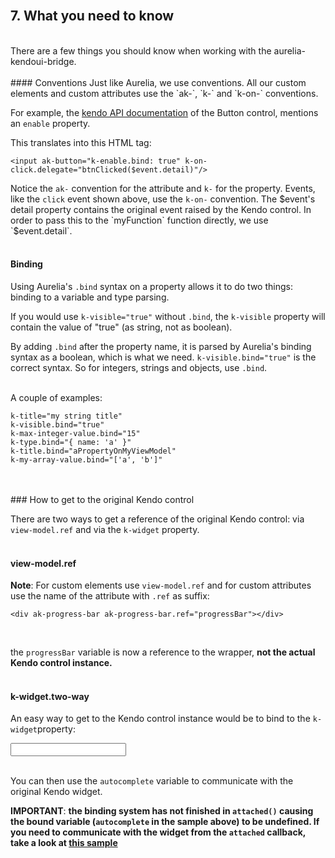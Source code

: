 
<br>

## 7. What you need to know
<br>
There are a few things you should know when working with the aurelia-kendoui-bridge.
<br>
<br>
#### Conventions
Just like Aurelia, we use conventions. All our custom elements and custom attributes use the `ak-`, `k-` and `k-on-` conventions.

For example, the [kendo API documentation](http://docs.telerik.com/kendo-ui/api/javascript/ui/button#configuration-enable) of the Button control, mentions an `enable` property.

This translates into this HTML tag:

`<input ak-button="k-enable.bind: true" k-on-click.delegate="btnClicked($event.detail)"/>`

Notice the `ak-` convention for the attribute and `k-` for the property.
Events, like the `click` event shown above, use the `k-on-` convention.
The $event's detail property contains the original event raised by the Kendo control. In order to pass this to the `myFunction` function directly, we use `$event.detail`.
<br>
<br>
#### Binding
Using Aurelia's `.bind` syntax on a property allows it to do two things: binding to a variable and type parsing.
<br>

If you would use `k-visible="true"` without `.bind`, the `k-visible` property will contain the value of "true" (as string, not as boolean).
<br>

By adding `.bind` after the property name, it is parsed by Aurelia's binding syntax as a boolean, which is what we need. `k-visible.bind="true"` is the correct syntax. So for integers, strings and objects, use `.bind`.
<br><br>

A couple of examples:

	k-title="my string title"
	k-visible.bind="true"
	k-max-integer-value.bind="15"
	k-type.bind="{ name: 'a' }"
	k-title.bind="aPropertyOnMyViewModel"
	k-my-array-value.bind="['a', 'b']"
<br>
<br>
### How to get to the original Kendo control

There are two ways to get a reference of the original Kendo control: via `view-model.ref` and via the `k-widget` property.
<br><br>

#### view-model.ref
**Note**: For custom elements use `view-model.ref` and for custom attributes use the name of the attribute with `.ref` as suffix:
<br>

	<div ak-progress-bar ak-progress-bar.ref="progressBar"></div>
<br>

the `progressBar` variable is now a reference to the wrapper, **not the actual Kendo control instance.**
<br><br>

#### k-widget.two-way
An easy way to get to the Kendo control instance would be to bind to the `k-widget`property:

  <ak-autocomplete k-widget.two-way="autocomplete">
    <input/>
  </ak-autocomplete>
<br><br>

You can then use the `autocomplete` variable to communicate with the original Kendo widget.

**IMPORTANT**: **the binding system has not finished in `attached()` causing the bound variable (`autocomplete` in the sample above) to be undefined. If you need to communicate with the widget from the `attached` callback, take a look at [this sample](#/samples/generic/use-widget-on-initialization)**
<br><br>
